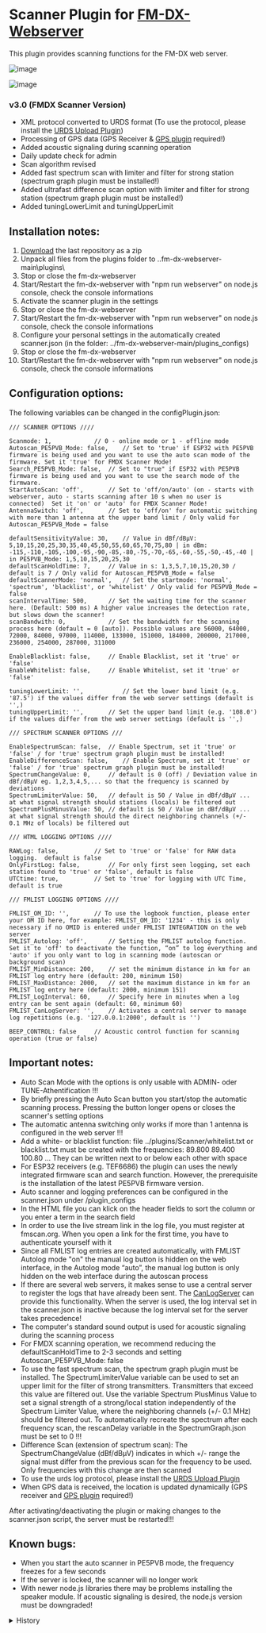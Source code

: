 # Scanner Plugin for [FM-DX-Webserver](https://github.com/NoobishSVK/fm-dx-webserver)

This plugin provides scanning functions for the FM-DX web server.

![image](https://github.com/user-attachments/assets/fc4d92c1-b5eb-4191-921a-c1afc4feb2aa)


![image](https://github.com/user-attachments/assets/9b3401ac-1595-4f4b-a186-9f7e7c6eaead)

### v3.0 (FMDX Scanner Version)

- XML protocol converted to URDS format (To use the protocol, please install the [URDS Upload Plugin](https://github.com/Highpoint2000/URDSupload))
- Processing of GPS data (GPS Receiver & [GPS plugin](https://github.com/Highpoint2000/GPS) required!)
- Added acoustic signaling during scanning operation
- Daily update check for admin
- Scan algorithm revised
- Added fast spectrum scan with limiter and filter for strong station (spectrum graph plugin must be installed!)
- Added ultrafast difference scan option with limiter and filter for strong station (spectrum graph plugin must be installed!)
- Added tuningLowerLimit and tuningUpperLimit

## Installation notes:

1. [Download](https://github.com/Highpoint2000/webserver-scanner/releases) the last repository as a zip
2. Unpack all files from the plugins folder to ..fm-dx-webserver-main\plugins\ 
3. Stop or close the fm-dx-webserver
4. Start/Restart the fm-dx-webserver with "npm run webserver" on node.js console, check the console informations
5. Activate the scanner plugin in the settings
6. Stop or close the fm-dx-webserver
7. Start/Restart the fm-dx-webserver with "npm run webserver" on node.js console, check the console informations
8. Configure your personal settings in the automatically created scanner.json (in the folder: ../fm-dx-webserver-main/plugins_configs)
9. Stop or close the fm-dx-webserver
10. Start/Restart the fm-dx-webserver with "npm run webserver" on node.js console, check the console informations

## Configuration options:

The following variables can be changed in the configPlugin.json:

    /// SCANNER OPTIONS ////

    Scanmode: 1, 			// 0 - online mode or 1 - offline mode
    Autoscan_PE5PVB_Mode: false,	// Set to 'true' if ESP32 with PE5PVB firmware is being used and you want to use the auto scan mode of the firmware. Set it 'true' for FMDX Scanner Mode!
    Search_PE5PVB_Mode: false, 	// Set to "true" if ESP32 with PE5PVB firmware is being used and you want to use the search mode of the firmware.
    StartAutoScan: 'off', 		// Set to 'off/on/auto' (on - starts with webserver, auto - starts scanning after 10 s when no user is connected)  Set it 'on' or 'auto' for FMDX Scanner Mode!
    AntennaSwitch: 'off', 		// Set to 'off/on' for automatic switching with more than 1 antenna at the upper band limit / Only valid for Autoscan_PE5PVB_Mode = false 
	
    defaultSensitivityValue: 30, 	// Value in dBf/dBµV: 5,10,15,20,25,30,35,40,45,50,55,60,65,70,75,80 | in dBm: -115,-110,-105,-100,-95,-90,-85,-80,-75,-70,-65,-60,-55,-50,-45,-40 | in PE5PVB_Mode: 1,5,10,15,20,25,30
    defaultScanHoldTime: 7, 	// Value in s: 1,3,5,7,10,15,20,30 / default is 7 / Only valid for Autoscan_PE5PVB_Mode = false 
    defaultScannerMode: 'normal', 	// Set the startmode: 'normal', 'spectrum', 'blacklist', or 'whitelist' / Only valid for PE5PVB_Mode = false 
    scanIntervalTime: 500,		// Set the waiting time for the scanner here. (Default: 500 ms) A higher value increases the detection rate, but slows down the scanner!
    scanBandwith: 0,          	// Set the bandwidth for the scanning process here (default = 0 [auto]). Possible values ​​are 56000, 64000, 72000, 84000, 97000, 114000, 133000, 151000, 184000, 200000, 217000, 236000, 254000, 287000, 311000

    EnableBlacklist: false,		// Enable Blacklist, set it 'true' or 'false' 
    EnableWhitelist: false,		// Enable Whitelist, set it 'true' or 'false' 

    tuningLowerLimit: '',	        // Set the lower band limit (e.g. '87.5') if the values ​​differ from the web server settings (default is '',)	
    tuningUpperLimit: '',		// Set the upper band limit (e.g. '108.0') if the values ​​differ from the web server settings (default is '',)
    
    /// SPECTRUM SCANNER OPTIONS ///
    
    EnableSpectrumScan: false,	// Enable Spectrum, set it 'true' or 'false' / for 'true' spectrum graph plugin must be installed!
    EnableDifferenceScan: false,	// Enable Spectrum, set it 'true' or 'false' / for 'true' spectrum graph plugin must be installed!
    SpectrumChangeValue: 0,		// default is 0 (off) / Deviation value in dBf/dBµV eg. 1,2,3,4,5,... so that the frequency is scanned by deviations
    SpectrumLimiterValue: 50,	// default is 50 / Value in dBf/dBµV ... at what signal strength should stations (locals) be filtered out
    SpectrumPlusMinusValue: 50,	// default is 50 / Value in dBf/dBµV ... at what signal strength should the direct neighboring channels (+/- 0.1 MHz of locals) be filtered out

    /// HTML LOGGING OPTIONS ////
	
    RAWLog: false, 			// Set to 'true' or 'false' for RAW data logging.  default is false
    OnlyFirstLog: false, 		// For only first seen logging, set each station found to 'true' or 'false', default is false
    UTCtime: true, 			// Set to 'true' for logging with UTC Time, default is true

    /// FMLIST LOGGING OPTIONS ////
 
    FMLIST_OM_ID: '', 		// To use the logbook function, please enter your OM ID here, for example: FMLIST_OM_ID: '1234' - this is only necessary if no OMID is entered under FMLIST INTEGRATION on the web server
    FMLIST_Autolog: 'off',		// Setting the FMLIST autolog function. Set it to 'off' to deactivate the function, “on” to log everything and 'auto' if you only want to log in scanning mode (autoscan or background scan)
    FMLIST_MinDistance: 200,	// set the minimum distance in km for an FMLIST log entry here (default: 200, minimum 150)
    FMLIST_MaxDistance: 2000,  	// set the maximum distance in km for an FMLIST log entry here (default: 2000, minimum 151)
    FMLIST_LogInterval: 60,    	// Specify here in minutes when a log entry can be sent again (default: 60, minimum 60)
    FMLIST_CanLogServer: '',	// Activates a central server to manage log repetitions (e.g. '127.0.0.1:2000', default is '')

    BEEP_CONTROL: false		// Acoustic control function for scanning operation (true or false)

## Important notes: 

- Auto Scan Mode with the options is only usable with ADMIN- oder TUNE-Athentification !!!
- By briefly pressing the Auto Scan button you start/stop the automatic scanning process. Pressing the button longer opens or closes the scanner's setting options
- The automatic antenna switching only works if more than 1 antenna is configured in the web server !!!
- Add a white- or blacklist function: file ../plugins/Scanner/whitelist.txt or blacklist.txt must be created with the frequencies:  89.800 89.400 100.80 ... They can be written next to or below each other with space
- For ESP32 receivers (e.g. TEF6686) the plugin can uses the newly integrated firmware scan and search function. However, the prerequisite is the installation of the latest PE5PVB firmware version. 
- Auto scanner and logging preferences can be configured in the scanner.json under /plugin_configs
- In the HTML file you can klick on the header fields to sort the column or you enter a term in the search field
- In order to use the live stream link in the log file, you must register at fmscan.org. When you open a link for the first time, you have to authenticate yourself with it
- Since all FMLIST log entries are created automatically, with FMLIST Autolog  mode "on" the manual log button is hidden on the web interface, in the Autolog mode “auto”, the manual log button is only hidden on the web interface during the autoscan process
- If there are several web servers, it makes sense to use a central server to register the logs that have already been sent. The [CanLogServer](https://github.com/Highpoint2000/canlog-server) can provide this functionality. When the server is used, the log interval set in the scanner.json is inactive because the log interval set for the server takes precedence!
- The computer's standard sound output is used for acoustic signaling during the scanning process
- For FMDX scanning operation, we recommend reducing the defaultScanHoldTime to 2-3 seconds and setting Autoscan_PE5PVB_Mode: false
- To use the fast spectrum scan, the spectrum graph plugin must be installed. The SpectrumLimiterValue variable can be used to set an upper limit for the filter of strong transmitters. Transmitters that exceed this value are filtered out. Use the variable Spectrum PlusMinus Value to set a signal strength of a strong/local station independently of the Spectrum Limiter Value, where the neighboring channels (+/- 0.1 MHz) should be filtered out. To automatically recreate the spectrum after each frequency scan, the rescanDelay variable in the SpectrumGraph.json must be set to 0 !!! 
- Difference Scan (extension of spectrum scan): The SpectrumChangeValue (dBf/dBµV) indicates in which +/- range the signal must differ from the previous scan for the frequency to be used. Only frequencies with this change are then scanned
- To use the urds log protocol, please install the [URDS Upload Plugin](https://github.com/Highpoint2000/URDSupload)
- When GPS data is received, the location is updated dynamically (GPS receiver and [GPS plugin](https://github.com/Highpoint2000/GPS) required!)

After activating/deactivating the plugin or making changes to the scanner.json script, the server must be restarted!!!

## Known bugs:
- When you start the auto scanner in PE5PVB mode, the frequency freezes for a few seconds
- If the server is locked, the scanner will no longer work
- With newer node.js libraries there may be problems installing the speaker module. If acoustic signaling is desired, the node.js version must be downgraded!

<details>
  <summary>History</summary>

### v2.8d (only works from web server version 1.3.1 and CanLogServer 2.0!!!)

- Starting frequencies above 74 MHz are rounded to 100 kHz during the autoscan

### v2.8c (only works from web server version 1.3.1 and CanLogServer 2.0!!!)

- bugfixing
- Adjustments for [CanLogServer](https://github.com/Highpoint2000/canlog-server) (Version 2.0)

### v2.8b (only works from web server version 1.3.1 !!!)

- Automatic jump back of the background scanner to the initial frequency if no frequency is configured when loading the web server

### v2.8a (only works from web server version 1.3.1 !!!)

- Option to use the CanLogServer (see important notes!)

### v2.8 (only works from web server version 1.3.1 !!!)

- FMLIST integration for automatic logging (For details see configuration options and important notes!)

### v2.7b (only works from web server version 1.2.8.1 !!!)

- Bugfixing

### v2.7a (only works from web server version 1.2.8.1 !!!)

- Bugfixing

### v2.7a (only works from web server version 1.2.8.1 !!!)

- Added options to set scanIntervalTime and scanBandwith in the configuration file
- Delay serialport connection loss check on startup (thanks to AmateurRadioDude)
- Added signal strength to logfile

### v2.6c (only works from web server version 1.2.8.1 !!!)

- Blacklist and Whitelist can switch off in config file
- Fixed problem creating plugins_configs path

### v2.6b (only works from web server version 1.2.8.1 !!!)
- bugfixing
- configPlugin.json is moved to ../fm-dx-webserver-main/plugins_configs/scanner.json
- Switches for blacklist and whitelist built into the config file
- HTML Language Tag set to English

### v2.6a (only works from web server version 1.2.8.1 !!!)
- Adaptation of the web socket /extra to /data_plugins, index.js update is no longer needed from now on!

### v2.6 (only works from web server version 1.2.8 !!!)
- New notification design (Toast Notification)

### v2.5 (only works from web server version 1.2.6 - older versions must take the plugin version 1.3c oder 1.3d !!!)
- FIRST LOG MODE now displayed in the log file

### v2.4 (only works from web server version 1.2.6 - older versions must take the plugin version 1.3c oder 1.3d !!!)
- Fixed configuration is now stored in configPlugin.json

### v2.3 (only works from web server version 1.2.6 - older versions must take the plugin version 1.3c oder 1.3d !!!)
- 0.01 MHz Fixed error when exceeding OIRT upper limit
- Fixed bug when crossing the date line at UTC
- The station IDs of Polish radio stations are now identified via a separate database file
- Renamed maps.fmdx.pl to maps.fmdx.org and FMDX links to MAP links
- The MAP ALL link is now created dynamically and adapts to the log filter, and there are now distance restrictions in the log file
- The refresh interval of the log file has been increased to 10 seconds
- Fixed logging and autostart for PE5PVB mode

### v2.2 (only works from web server version 1.2.6 - older versions must take the plugin version 1.3c oder 1.3d !!!)
- New layout for HTML logfile with search/sort Options, Toggle Button for auto refresh and dark mode
- Time display corrected for local time
- Scan step size implemented for OIRT band
- Default selection 87.5-108 MHz if no limits are set (caused problems in previous versions!)

### v2.1 (only works from web server version 1.2.6 - older versions must take the plugin version 1.3c oder 1.3d !!!)
- Mobile control for autoscan
- CSV log files (RAW + filtered) and HTML log files (RAW + filtered) can be saved automatically in /web/logs
- Time in Logfiles can be set to UTC
- HTML-Logfiles has 5 seconds autorefresh inside
- Logfiles can be download with RDS-Logger CSV- & HTML Buttons (You need RDS-Logger Plugin from v1.5) or via DX-Alert email (You need DX-Alert Plugin v. 2.0a)

### v2.0 (only works from web server version 1.2.6 - older versions must take the plugin version 1.3c oder 1.3d !!!)
- Automatic background scan when no user is connected or automatic start when the web server is started
- Automatic antenna switching on upper band limit
- Hide the control buttons when autoscan mode is active (blinking information!)
- Activating the scanner control function is done by holding down the auto scan buttons
- blacklist.txt and whitlist.txt are now loaded from the plugin path
- Server plugins are activated/deactivated via the web server GUI
- Proxy Server ready (Tnx to _zer0_gravity_)

### v1.3e (only works from web server version 1.2.6 - older versions must take the plugin version 1.3c oder 1.3d !!!)
- compatible with changed websocket data in version 1.2.6
- Increase scan and search speed

### v1.3d (only works from web server version 1.2.3 - older versions must take the plugin version 1.3c !!!)
- Problem with multiple connections (user online) fixed

### v1.3c
- Fixed a bug due to missing band limits
- Autoscan mode button is visible again without login

### v1.3b
- optimze scan performance
- longer RDS detection if PI-code detected

### v1.3a
- optimze the blacklist processing
- Add a white list function (file /web/scanner/whitelist.txt must be created with the frequencies:  89.800 89.400 100.80 ... They can be written next to or below each other with spaces)
- separate software switches for auto scan and search mode << >> (Mixed Mode with PE5PVB Firmware) 

### v1.3
- Added Auto Scan Mode for ALL Devices including settings (blacklist on/off, sensivity, scan hold time). To do this, set the query off PE5PVB Firmware in the header of the script to 'false'.
- Default values ​​for mode, sensitivity and scan hold time can be set in the script
- blacklist on/off and sensivity have affect the manual search mode << >>
- To use the blacklist option, a file /web/scanner/blacklist.txt must be created  (For example, the frequencies that should not be logged must be: 89.800 89.400 100.80 ... They can be written next to or below each other with spaces)

### v1.2
- Added Scan Sensitivity and Scanhold Time settings
- Design issues fixed

### v1.1
- Add a Auto Scan Mode for ESP32 receiver (Newewst PE5PVB ESP32 firmware (RC-Version) required!)
- Merging the functionalities of v1.0 and v1.0a (Switching in JS-Code)

### v1.0a
- Direct use of the integrated scan function of the ESP32 receiver (PE5PVB ESP32 firmware required!)
- Fixed issue with incorrect number of users

### v1.0
- Plugin scan function

</details>
